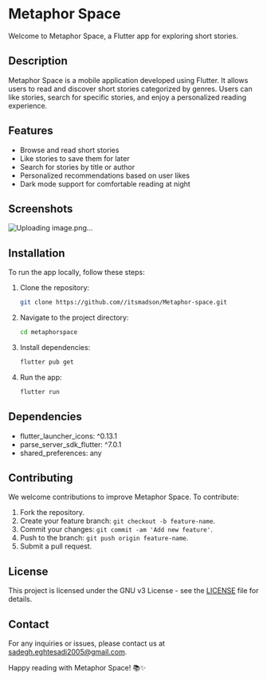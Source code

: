 
# Metaphor Space

Welcome to Metaphor Space, a Flutter app for exploring short stories.

## Description

Metaphor Space is a mobile application developed using Flutter. It allows users to read and discover short stories categorized by genres. Users can like stories, search for specific stories, and enjoy a personalized reading experience.

## Features

- Browse and read short stories
- Like stories to save them for later
- Search for stories by title or author
- Personalized recommendations based on user likes
- Dark mode support for comfortable reading at night

## Screenshots
![Uploading image.png…]()


## Installation

To run the app locally, follow these steps:

1. Clone the repository:
   ```bash
   git clone https://github.com//itsmadson/Metaphor-space.git
   ```

2. Navigate to the project directory:
   ```bash
   cd metaphorspace
   ```

3. Install dependencies:
   ```bash
   flutter pub get
   ```

4. Run the app:
   ```bash
   flutter run
   ```

## Dependencies

- flutter_launcher_icons: ^0.13.1
- parse_server_sdk_flutter: ^7.0.1
- shared_preferences: any

## Contributing

We welcome contributions to improve Metaphor Space. To contribute:

1. Fork the repository.
2. Create your feature branch: `git checkout -b feature-name`.
3. Commit your changes: `git commit -am 'Add new feature'`.
4. Push to the branch: `git push origin feature-name`.
5. Submit a pull request.

## License

This project is licensed under the GNU v3 License - see the [LICENSE](LICENSE) file for details.

## Contact

For any inquiries or issues, please contact us at [sadegh.eghtesadi2005@gmail.com](mailto:sadegh.eghtesadi2005@gmail.com).

Happy reading with Metaphor Space! 📚✨
